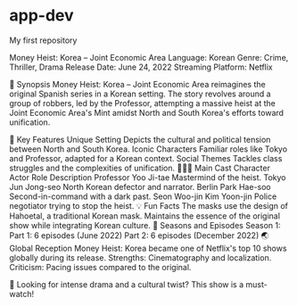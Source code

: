 # app-dev
My first repository

Money Heist: Korea – Joint Economic Area
Language: Korean
Genre: Crime, Thriller, Drama
Release Date: June 24, 2022
Streaming Platform: Netflix

📝 Synopsis
Money Heist: Korea – Joint Economic Area reimagines the original Spanish series in a Korean setting. The story revolves around a group of robbers, led by the Professor, attempting a massive heist at the Joint Economic Area's Mint amidst North and South Korea's efforts toward unification.

🌟 Key Features
Unique Setting
Depicts the cultural and political tension between North and South Korea.
Iconic Characters
Familiar roles like Tokyo and Professor, adapted for a Korean context.
Social Themes
Tackles class struggles and the complexities of unification.
🧑‍🤝‍🧑 Main Cast
Character	Actor	Role Description
Professor	Yoo Ji-tae	Mastermind of the heist.
Tokyo	Jun Jong-seo	North Korean defector and narrator.
Berlin	Park Hae-soo	Second-in-command with a dark past.
Seon Woo-jin	Kim Yoon-jin	Police negotiator trying to stop the heist.
💡 Fun Facts
The masks use the design of Hahoetal, a traditional Korean mask.
Maintains the essence of the original show while integrating Korean culture.
🎥 Seasons and Episodes
Season 1:
Part 1: 6 episodes (June 2022)
Part 2: 6 episodes (December 2022)
🌏 Global Reception
Money Heist: Korea became one of Netflix's top 10 shows globally during its release.
Strengths: Cinematography and localization.
Criticism: Pacing issues compared to the original.

📌 Looking for intense drama and a cultural twist? This show is a must-watch!
